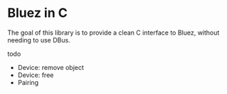 # Bluez in C


The goal of this library is to provide a clean C interface to Bluez, without needing to use DBus.

todo
* Device: remove object
* Device: free
* Pairing